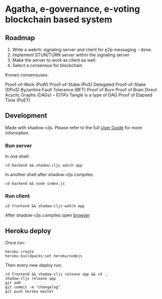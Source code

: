 # Agatha, e-governance, e-voting blockchain based system

## Roadmap
1. Write a webrtc signaling server and client for p2p messaging - done. 
2. Implement STUN/TURN server within the signaling server
3. Make the server to work as client as well.
4. Select a consensus for blockchain.

Known consensuses:

Proof-of-Work (PoW)
Proof-of-Stake (PoS)
Delegated Proof-of-Stake (DPoS)
Byzantine Fault Tolerance (BFT)
Proof of Burn
Proof of Brain
Direct Acyclic Graphs (DAGs) – IOTA’s Tangle is a type of DAG
Proof of Elapsed Time (PoET)

## Development
Made with shadow-cljs.
Please refer to the full [User Guide](https://shadow-cljs.github.io/docs/UsersGuide.html) for more information.

### Run server
In one shell:
```
cd backend && shadow-cljs watch app
```
In another shell after shadow-cljs compiles:
```
cd backend && node index.js
```

### Run client
```
cd frontend && shadow-cljs watch app
```
After shadow-cljs compiles open [browser](http://localhost:8020)

## Heroku deploy
Once run:
```
heroku create
heroku buildpacks:set heroku/nodejs
```
Then every new deploy run:
```
cd frontend && shadow-cljs release app && cd ..
shadow-cljs release app
git add .
git commit -m "changelog"
git push heroku master
```